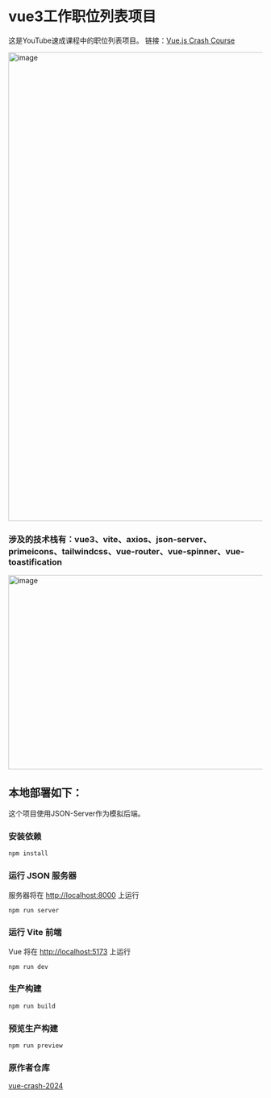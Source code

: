 # vue3工作职位列表项目

这是YouTube速成课程中的职位列表项目。 链接：[Vue.js Crash Course](https://youtu.be/VeNfHj6MhgA?si=z0QkU5Qu18cKYcR0)

<img width="1858" height="930" alt="image" src="https://github.com/user-attachments/assets/d8c723fe-1855-471e-9938-0c5c61116954" />

### 涉及的技术栈有：vue3、vite、axios、json-server、primeicons、tailwindcss、vue-router、vue-spinner、vue-toastification


<img width="1187" height="385" alt="image" src="https://github.com/user-attachments/assets/802e884d-bf1a-41b1-836d-af68c08d6227" />


## 本地部署如下：


这个项目使用JSON-Server作为模拟后端。

### 安装依赖

```bash
npm install
```

### 运行 JSON 服务器

服务器将在 [http://localhost:8000](http://localhost:5000/) 上运行

```bash
npm run server
```

### 运行 Vite 前端

Vue 将在 [http://localhost:5173](http://localhost:5173/) 上运行

```bash
npm run dev
```

### 生产构建

```bash
npm run build
```

### 预览生产构建

```bash
npm run preview
```

### 原作者仓库

[vue-crash-2024](https://github.com/bradtraversy/vue-crash-2024)



